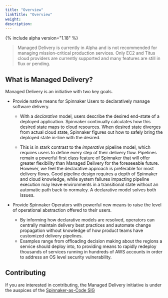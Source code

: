 ```yaml
---
title: "Overview"
linkTitle: "Overview"
weight: 
description: 
---
```


{% include alpha version="1.18" %}

> Managed Delivery is currently in Alpha and is not recommended for managing 
> mission-critical production services. Only EC2 and Titus cloud providers are currently supported and
> many features are still in flux or pending. 


## What is Managed Delivery? 

Managed Delivery is an initiative with two key goals.

-  Provide native means for Spinnaker Users to declaratively manage software delivery. 

    - With a *declarative* model, users describe the desired end-state of a deployed application. Spinnaker continually 
    calculates how this desired state maps to cloud resources. When desired state diverges from actual cloud state, 
    Spinnaker figures out how to safely bring the deployed state in-line with the desired. 

    - This is in stark contrast to the *imperative* pipeline model, which requires users to define every step of
    their delivery flow. Pipelines remain a powerful first class feature of Spinnaker that will offer greater
    flexibility than Managed Delivery for the foreseeable future. However, we feel the declarative approach is
    preferable for most delivery flows. Good pipeline design requires a depth of Spinnaker and cloud knowledge,
    while system failures impacting pipeline execution may leave environments in a transitional state without
    an automatic path back to normalcy. A declarative model solves both issues.

- Provide Spinnaker Operators with powerful new means to raise the level of operational abstraction offered to
    their users.

    - By informing how declarative models are resolved, operators can centrally maintain delivery best practices
    and automate change propagation without knowledge of how product teams have customized delivery pipelines. 
    - Examples range from offloading decision making about the regions a service should deploy into, to providing 
    means to rapidly redeploy thousands of services running in hundreds of AWS accounts in order to address an OS 
    level security vulnerability.

## Contributing

If you are interested in contributing, the Managed Delivery initiative is under the auspices of the 
[Spinnaker-as-Code SIG](https://github.com/spinnaker/governance/blob/master/sig-spinnaker-as-code/README.md)
